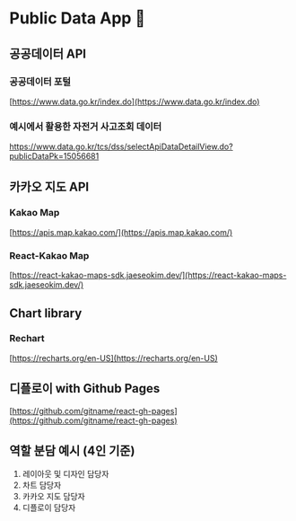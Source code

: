 # Public Data App 🚀


## 공공데이터 API
### 공공데이터 포털 
[https://www.data.go.kr/index.do](https://www.data.go.kr/index.do)

### 예시에서 활용한 자전거 사고조회 데이터
https://www.data.go.kr/tcs/dss/selectApiDataDetailView.do?publicDataPk=15056681



## 카카오 지도 API
### Kakao Map
[https://apis.map.kakao.com/](https://apis.map.kakao.com/)

### React-Kakao Map
[https://react-kakao-maps-sdk.jaeseokim.dev/](https://react-kakao-maps-sdk.jaeseokim.dev/)



## Chart library
### Rechart
[https://recharts.org/en-US](https://recharts.org/en-US)



## 디플로이 with Github Pages
[https://github.com/gitname/react-gh-pages](https://github.com/gitname/react-gh-pages)



## 역할 분담 예시 (4인 기준)
1. 레이아웃 및 디자인 담당자
2. 차트 담당자
3. 카카오 지도 담당자
4. 디플로이 담당자




